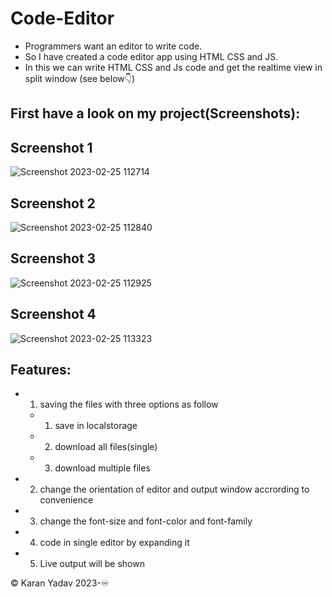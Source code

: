 # Code-Editor
- Programmers want an editor to write code.
- So I have created a code editor app using HTML CSS and JS.
- In this we can write HTML CSS and Js code and get the realtime view in split window (see below👇)
 
## First have a look on my project(Screenshots):
## Screenshot 1 
![Screenshot 2023-02-25 112714](https://user-images.githubusercontent.com/77043443/221341502-876f1a4f-3f19-4cde-a028-91f65685a874.png)
## Screenshot 2
![Screenshot 2023-02-25 112840](https://user-images.githubusercontent.com/77043443/221341508-0931a25a-08ba-4362-9784-06089d0e7474.png)
## Screenshot 3
![Screenshot 2023-02-25 112925](https://user-images.githubusercontent.com/77043443/221341527-bf67218e-18ec-4dd5-b298-f5f2d51987b1.png)
## Screenshot 4 
![Screenshot 2023-02-25 113323](https://user-images.githubusercontent.com/77043443/221341535-398cec98-7974-42d7-a651-70dacad4d9cb.png)

## Features:
- 1. saving the files with three options as follow
  - 1. save in localstorage
  - 2. download all files(single)
  - 3. download multiple files
- 2. change the orientation of editor and output window accrording to convenience
- 3. change the font-size and font-color and font-family
- 4. code in single editor by expanding it
- 5. Live output will be shown

©️ Karan Yadav 2023-♾️
